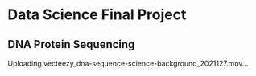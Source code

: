 # Data Science Final Project
## DNA Protein Sequencing
Uploading vecteezy_dna-sequence-science-background_2021127.mov…


